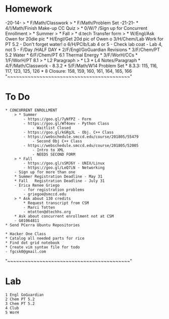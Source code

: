 # Homework
-20-14-
    > * F/Math/Classwork
    > * F/Math/Problem Set
-21-21-
    * 4/!/Math/Finish Make-up CC Quiz
    > * 0/W/?   /Sign up for Concurrent Enrollment
        > * Summer
        > * Fall
        > * d.tech Transfer form
    > * W/Engl/Ask Owen for 20die pic
        * H/Engl/Get 20d pic of Owen
    o 3/H/Chem/Lab Work for PT 5.2
        - Don't forget water!
    o 6/H/PClb/Lab 4 or 5 - Check lab coat
        - Lab 4, not 5
    - F/Day /HALF DAY
    * 2/F/Engl/GoGuardian Revisions
    * 3/F/Chem/PT 5.2 Water
    * 6/F/Chem/PT 6.1 Thermal Energy
    * 3/F/WorH/CCs
    * 1/F/WorH/PT 8.1
        > * L2 Paragraph
        > * L3
        * L4 Notes/Paragraph
    * 4/F/Math/Classwork - 8.3.2
    * 5/F/Math/W14 Problem Set
        * 8.3.3: 115, 116, 117, 123, 125, 126
        * 8 Closure: 158, 159, 160, 161, 164, 165, 166
"~~~~~~~~~~~~~~~~~~~~~~~~~~~~~~~~~~~~~~~~~~"
# To Do
    * CONCURRENT ENROLLMENT
        > * Summer
            - https://goo.gl/7yNfPZ - Form
            - https://goo.gl/WT4oev - Python Class
                - Waitlist Closed
            - https://goo.gl/kGRgJL - Obj. C++ Class
            - https://webschedule.smccd.edu/course/201805/55479
                - Second Obj C++ Class
            - https://webschedule.smccd.edu/course/201805/52005
                - Intro to XML
                - NEEDS SECOND FORM
        > * Fall
            - https://goo.gl/sSMJ6Y - UNIX/Linux
            - https://goo.gl/LeQ7iN - Networking
        - Sign up for more than one
        * Summer Registration Deadline - May 31
        * Fall   Registration Deadline - July 31
        - Erica Renee Griego
            - for registration problems
            - griegoe@smccd.edu
        > * Ask about 130 credits
            * Request transcript from CSM
            - Marci Totten
            - mtotten@dtechhs.org
        * Ask about concurrent enrollment not at CSM
        - G01064811
    * Send PCerra Ubuntu Repositories

    * Hacker One Class
    * Catalog all needed parts for rice
    * Find dot grid notebook
    * Create vim syntax file for todo
    - fgcsk0@gmail.com
"~~~~~~~~~~~~~~~~~~~~~~~~~~~~~~~~~~~~~~~~~~"
# Lab
    1 Engl GoGuardian
    2 Chem PT 5.2
    3 Chem PT 5.2
    4 Club
    5 WorH
